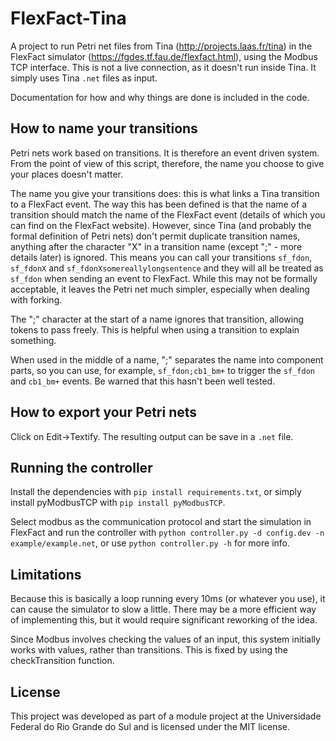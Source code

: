 # FlexFact-Tina

A project to run Petri net files from Tina (http://projects.laas.fr/tina) in the FlexFact simulator (https://fgdes.tf.fau.de/flexfact.html), using the Modbus TCP interface. This is not a live connection, as it doesn't run inside Tina. It simply uses Tina `.net` files as input.

Documentation for how and why things are done is included in the code.

## How to name your transitions

Petri nets work based on transitions. It is therefore an event driven system. From the point of view of this script, therefore, the name you choose to give your places doesn't matter.

The name you give your transitions does: this is what links a Tina transition to a FlexFact event. The way this has been defined is that the name of a transition should match the name of the FlexFact event (details of which you can find on the FlexFact website). However, since Tina (and probably the formal definition of Petri nets) don't permit duplicate transition names, anything after the character "X" in a transition name (except ";" - more details later) is ignored. This means you can call your transitions `sf_fdon`, `sf_fdonX` and `sf_fdonXsomereallylongsentence` and they will all be treated as `sf_fdon` when sending an event to FlexFact. While this may not be formally acceptable, it leaves the Petri net much simpler, especially when dealing with forking.

The ";" character at the start of a name ignores that transition, allowing tokens to pass freely. This is helpful when using a transition to explain something.

When used in the middle of a name, ";" separates the name into component parts, so you can use, for example, `sf_fdon;cb1_bm+` to trigger the `sf_fdon` and `cb1_bm+` events. Be warned that this hasn't been well tested.

## How to export your Petri nets

Click on Edit->Textify. The resulting output can be save in a `.net` file.

## Running the controller

Install the dependencies with `pip install requirements.txt`, or simply install pyModbusTCP with `pip install pyModbusTCP`.

Select modbus as the communication protocol and start the simulation in FlexFact and run the controller with `python controller.py -d config.dev -n example/example.net`, or use `python controller.py -h` for more info.

## Limitations

Because this is basically a loop running every 10ms (or whatever you use), it can cause the simulator to slow a little. There may be a more efficient way of implementing this, but it would require significant reworking of the idea.

Since Modbus involves checking the values of an input, this system initially works with values, rather than transitions. This is fixed by using the checkTransition function.

## License

This project was developed as part of a module project at the Universidade Federal do Rio Grande do Sul and is licensed under the MIT license.
